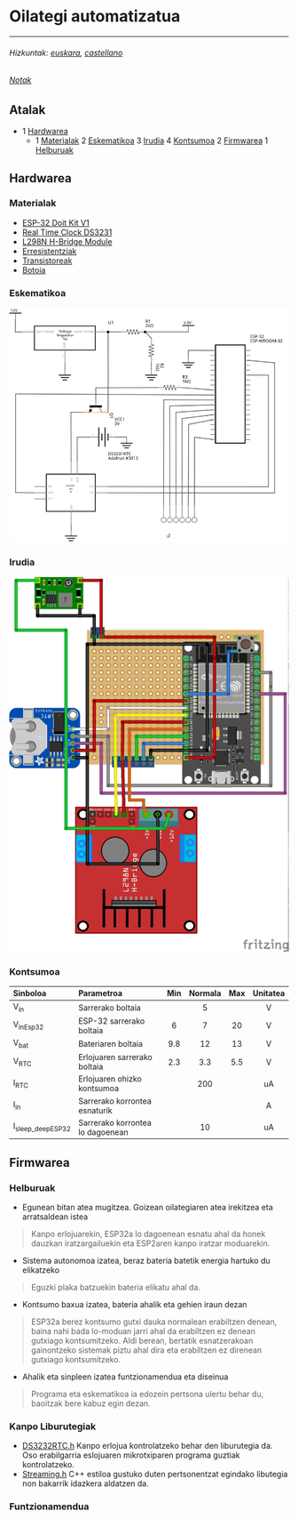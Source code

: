 # Oilategi automatizatua
---
###### Hizkuntak: [euskara](./README.md), [castellano](./LEEME.md)
###### [Notak](NOTAK.md)

## Atalak
  - 1 [Hardwarea](#hardwarea)
  	- 1 [Materialak](#materialak)
  	2 [Eskematikoa](#eskematikoa)
  	3 [Irudia](#irudia)
  	4 [Kontsumoa](#kontsumoa)
  2 [Firmwarea](#firmwarea)
  	1 [Helburuak](#helburuak)

## Hardwarea

### Materialak
  * [ESP-32 Doit Kit V1]()
  * [Real Time Clock DS3231](https://docs.zerynth.com/latest/official/board.zerynth.doit_esp32/docs/index.html "Web horri ofiziala")
  * [L298N H-Bridge Module](https://lastminuteengineers.com/l298n-dc-stepper-driver-arduino-tutorial/ "Tutoriala")
  * [Erresistentziak]("Datasheet")
  * [Transistoreak]("Datasheet![](argazkiak/eskematikoa_irudia.jpg)")
  * [Botoia]()

### Eskematikoa
![Eskematikoa](eskematikoa.svg "Eskematikoa")

### Irudia
![Irudia](eskematikoa_irudia.jpg "Irudia")

### Kontsumoa

| **Sinboloa** | **Parametroa**	  | **Min**	| **Normala** | **Max** | **Unitatea** |
|:------------|:-----------------|:--------:|:-----------:|:-------:|:------------:|
| V<sub>in</sub>          | Sarrerako boltaia |          |		    5 |		    | 			V |
| V<sub>inEsp32</sub>     | ESP-32 sarrerako boltaia | 6 | 7 | 20 | V |
| V<sub>bat</sub> | Bateriaren boltaia |	9.8  | 12 |	13 | V |
| V<sub>RTC</sub> | Erlojuaren sarrerako boltaia | 2.3 | 3.3 | 5.5 | V |
| I<sub>RTC</sub> | Erlojuaren ohizko kontsumoa  | | 200 |  | uA |
| I<sub>in</sub>          | Sarrerako korrontea esnaturik | | | | A |
| I<sub>sleep_deepESP32</sub> | Sarrerako korrontea lo dagoenean | | 10 | | uA |




## Firmwarea

### Helburuak
* Egunean bitan atea mugitzea. Goizean oilategiaren atea irekitzea eta arratsaldean istea
> Kanpo erlojuarekin, ESP32a lo dagoenean esnatu ahal da honek dauzkan iratzargailuekin eta ESP2aren kanpo iratzar moduarekin.

* Sistema autonomoa izatea, beraz bateria batetik energia hartuko du elikatzeko
> Eguzki plaka batzuekin bateria elikatu ahal da.

* Kontsumo baxua izatea, bateria ahalik eta gehien iraun dezan
> ESP32a berez kontsumo gutxi dauka normalean erabiltzen denean, baina nahi bada lo-moduan jarri ahal da erabiltzen ez denean gutxiago kontsumitzeko. Aldi berean, bertatik esnatzerakoan gainontzeko sistemak piztu ahal dira eta erabiltzen ez direnean gutxiago kontsumitzeko.

* Ahalik eta sinpleen izatea funtzionamendua eta diseinua
> Programa eta eskematikoa ia edozein pertsona ulertu behar du, baoitzak bere kabuz egin dezan.

### Kanpo Liburutegiak
* [DS3232RTC.h](https://github.com/JChristensen/DS3232RTC)
  Kanpo erlojua kontrolatzeko behar den liburutegia da. Oso erabilgarria eslojuaren mikrotxiparen programa guztiak kontrolatzeko.
* [Streaming.h](http://arduiniana.org/libraries/streaming/)
  C++ estiloa gustuko duten pertsonentzat egindako libutegia non bakarrik idazkera aldatzen da.

### Funtzionamendua
